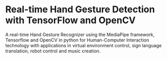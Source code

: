 # Real-time Hand Gesture Detection with TensorFlow and OpenCV
A real-time Hand Gesture Recognizer using the MediaPipe framework, Tensorflow and OpenCV in python for Human-Computer Interaction technology with applications in virtual environment control, sign language translation, robot control and music creation.
